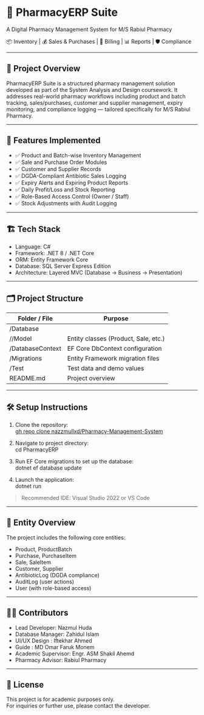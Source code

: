 # 💊 PharmacyERP Suite  
A Digital Pharmacy Management System for M/S Rabiul Pharmacy  

📦 Inventory | 💰 Sales & Purchases | 🧾 Billing | 📊 Reports | 🛡️ Compliance

---

## 🧭 Project Overview

PharmacyERP Suite is a structured pharmacy management solution developed as part of the System Analysis and Design coursework. It addresses real-world pharmacy workflows including product and batch tracking, sales/purchases, customer and supplier management, expiry monitoring, and compliance logging — tailored specifically for M/S Rabiul Pharmacy.

---

## 🚀 Features Implemented

- ✅ Product and Batch-wise Inventory Management  
- ✅ Sale and Purchase Order Modules  
- ✅ Customer and Supplier Records  
- ✅ DGDA-Compliant Antibiotic Sales Logging  
- ✅ Expiry Alerts and Expiring Product Reports  
- ✅ Daily Profit/Loss and Stock Reporting  
- ✅ Role-Based Access Control (Owner / Staff)  
- ✅ Stock Adjustments with Audit Logging  

---

## 🏗️ Tech Stack

- Language: C#  
- Framework: .NET 8 / .NET Core  
- ORM: Entity Framework Core  
- Database: SQL Server Express Edition  
- Architecture: Layered MVC (Database -> Business -> Presentation)

---

## 🗂️ Project Structure

| Folder / File           | Purpose                                 |
|-------------------------|-----------------------------------------|
| /Database               |    |
|//Model                  |Entity classes (Product, Sale, etc.) 
| /DatabaseContext        |EF Core DbContext configuration          |
| /Migrations             | Entity Framework migration files        |
| /Test                   | Test data and demo values               |
| README.md               | Project overview                        |

---

## 🛠️ Setup Instructions

1. Clone the repository:  
  [gh repo clone nazzmullxd/Pharmacy-Management-System](https://github.com/nazzmullxd/Pharmacy-Management-System.git)
2. Navigate to project directory:  
   cd PharmacyERP

3. Run EF Core migrations to set up the database:  
   dotnet ef database update

4. Launch the application:  
   dotnet run

> Recommended IDE: Visual Studio 2022 or VS Code

---

## 🔐 Entity Overview

The project includes the following core entities:

- Product, ProductBatch  
- Purchase, PurchaseItem  
- Sale, SaleItem  
- Customer, Supplier  
- AntibioticLog (DGDA compliance)  
- AuditLog (user actions)  
- User (with role-based access)

---

## 🧑‍💻 Contributors

- Lead Developer: Nazmul Huda
- Database Manager: Zahidul Islam
- UI/UX Design : Iftekhar Ahmed
- Guide : MD Omar Faruk Monem
- Academic Supervisor: Engr. ASM Shakil Ahemd 
- Pharmacy Advisor: Rabiul Pharmacy  

---

## 📄 License

This project is for academic purposes only.  
For inquiries or further use, please contact the developer.
